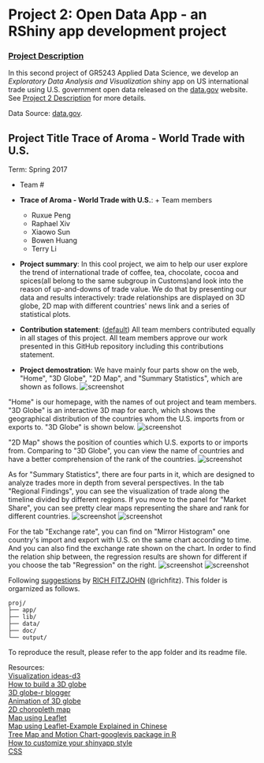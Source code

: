 # Project 2: Open Data App - an RShiny app development project

### [Project Description](doc/project2_desc.md)


In this second project of GR5243 Applied Data Science, we develop an *Exploratory Data Analysis and Visualization* shiny app on US international trade using U.S. government open data released on the [data.gov](https://data.gov/) website. See [Project 2 Description](project2_desc.md) for more details.  

Data Source: [data.gov](http://www.census.gov/foreign-trade/statistics/country/sitc/index.html).

## Project Title Trace of Aroma - World Trade with U.S.
Term: Spring 2017

+ Team #
+ **Trace of Aroma - World Trade with U.S.**: + Team members
	+ Ruxue Peng
	+ Raphael Xiv
	+ Xiaowo Sun
	+ Bowen Huang
	+ Terry Li

+ **Project summary**: In this cool project, we aim to help our user explore the trend of international trade of coffee, tea, chocolate, cocoa and spices(all belong to the same subgroup in Customs)and look into the reason of up-and-downs of trade value. We do that by presenting our data and results interactively: trade relationships are displayed on 3D globe, 2D map with different countries' news link and a series of statistical plots. 

+ **Contribution statement**: ([default](doc/a_note_on_contributions.md)) All team members contributed equally in all stages of this project. All team members approve our work presented in this GitHub repository including this contributions statement. 

+ **Project demostration**: 
We have mainly four parts show on the web, "Home", "3D Globe", "2D Map", and "Summary Statistics", which are shown as follows. 
![screenshot](https://cloud.githubusercontent.com/assets/25423915/23311757/3246d4a4-fa85-11e6-99f6-dbfb9519b6d5.png)

"Home" is our homepage, with the names of out project and team members. "3D Globe" is an interactive 3D map for earch, which shows the geographical distribution of the countries whom the U.S. imports from or exports to. "3D Globe" is shown below.
![screenshot](https://cloud.githubusercontent.com/assets/25423915/23311771/46c380bc-fa85-11e6-879a-5236c3ecbc0c.png)

"2D Map" shows the position of counties which U.S. exports to or imports from. Comparing to "3D Globe", you can view the name of countries and have a better comprehension of the rank of the countries.
![screenshot](https://cloud.githubusercontent.com/assets/25423915/23311785/51c62f28-fa85-11e6-9931-b595a4ac56a3.png)

As for "Summary Statistics", there are four parts in it, which are designed to analyze trades more in depth from several perspectives. In the tab "Regional Findings", you can see the visualization of trade along the timeline divided by different regions. If you move to the panel for "Market Share", you can see pretty clear maps representing the share and rank for different countries.
![screenshot](https://cloud.githubusercontent.com/assets/25423915/23311796/5b65f3ba-fa85-11e6-82ca-e30b3538ae22.png)
![screenshot](https://cloud.githubusercontent.com/assets/25423915/23311812/67406436-fa85-11e6-81e4-f4e3ffe3278d.png)

For the tab "Exchange rate", you can find on "Mirror Histogram" one country's import and export with U.S. on the same chart according to time. And you can also find the exchange rate shown on the chart. In order to find the relation ship between, the regression results are shown for different if you choose the tab "Regression" on the right.
![screenshot](https://cloud.githubusercontent.com/assets/25423915/23313482/e72b7b4e-fa8b-11e6-9580-b7d665e56953.png)
![screenshot](https://cloud.githubusercontent.com/assets/25423915/23311853/8c02345c-fa85-11e6-86bd-3a06cb1e2ab2.png)

Following [suggestions](http://nicercode.github.io/blog/2013-04-05-projects/) by [RICH FITZJOHN](http://nicercode.github.io/about/#Team) (@richfitz). This folder is orgarnized as follows.

```
proj/
├── app/
├── lib/
├── data/
├── doc/
└── output/
```

To reproduce the result, please refer to the app folder and its readme file.

Resources:  
[Visualization ideas-d3](https://d3js.org/)  
[How to build a 3D globe](https://rpubs.com/aagarwal29/r3dglobe)  
[3D globe-r blogger](https://www.r-bloggers.com/animate-maps-with-mapmate-r-package-for-map-and-globe-based-still-image-sequences/)  
[Animation of 3D globe](http://leonawicz.github.io/gc_animation_example/app_traffic_example.html)  
[2D choropleth map](https://cran.r-project.org/web/packages/rworldmap/rworldmap.pdf)  
[Map using Leaflet](https://rstudio.github.io/leaflet/basemaps.html)  
[Map using Leaflet-Example Explained in Chinese](http://blog.csdn.net/allenlu2008/article/details/52865163)  
[Tree Map and Motion Chart-googlevis package in R](https://cran.r-project.org/web/packages/googleVis/vignettes/googleVis_examples.html)  
[How to customize your shinyapp style](https://www.w3schools.com/css/css_background.asp)  
[CSS](http://shiny.rstudio.com/articles/css.html)  




